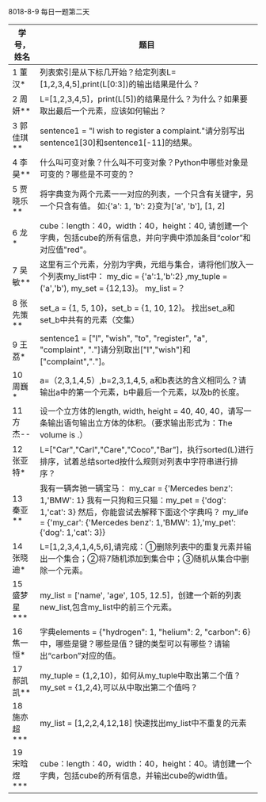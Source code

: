 8018-8-9 每日一题第二天

| 学号，姓名 | 题目 |
| ---------- | ---- |
| 1 董汉* | 列表索引是从下标几开始？给定列表L=[1,2,3,4,5],print(L[0:3])的输出结果是什么？ |
| 2 周妍**     | L=[1,2,3,4,5]，print(L[5])的结果是什么？为什么？如果要取出最后一个元素，应该如何输出？ |
| 3 郭佳琪**  | sentence1 = "I wish to register a complaint."请分别写出sentence1[30]和sentence1[-11]的结果。 |
| 4 李昊**  | 什么叫可变对象？什么叫不可变对象？Python中哪些对象是可变的？哪些是不可变的？ |
| 5 贾晓乐**  | 将字典变为两个元素一一对应的列表，一个只含有关键字，另一个只含有值。 如:{'a': 1, 'b': 2}变为['a', 'b'], [1, 2] |
| 6 龙*        | cube：length：40，width：40，height：40, 请创建一个字典，包括cube的所有信息，并向字典中添加条目“color”和对应值"red"。 |
| 7 吴敏**      | 这里有三个元素，分别为字典，元组与集合，请将他们放入一个列表my_list中： my_dic = {'a':1,'b':2} ,my_tuple = ('a','b'), my_set = {12,13}。 my_list =？ |
| 8 张先策**        | set_a = {1, 5, 10}，set_b = {1, 10, 12}。  找出set_a和set_b中共有的元素（交集） |
| 9 王荔*       | sentence1 = ["I", "wish", "to", "register", "a", "complaint", "."]请分别取出["I","wish"]和["complaint","."]。 |
| 10 周巍*       | a=（2,3,1,4,5）,b=2,3,1,4,5, a和b表达的含义相同么？请输出a中的第一个元素，b中最后一个元素，以及b的长度。 |
| 11 方杰--     | 设一个立方体的length, width, height = 40, 40, 40，请写一条输出语句输出立方体的体积。（要求输出形式为：The volume is  .） |
| 12 张亚特*    | L=["Car","Carl","Care","Coco","Bar"]，执行sorted(L)进行排序，试着总结sorted按什么规则对列表中字符串进行排序？ |
| 13 秦亚**    | 我有一辆奔驰一辆宝马： my_car = {'Mercedes benz': 1,'BMW': 1}   我有一只狗和三只猫：my_pet = {'dog': 1,'cat': 3}  然后，你能尝试去解释下面这个字典吗？ my_life = {'my_car': {'Mercedes benz': 1,'BMW': 1},'my_pet':{'dog': 1,'cat': 3}} |
| 14 张晓迪*  | L=[1,2,3,4,1,4,5,6],请完成：①删除列表中的重复元素并输出一个集合；②将7随机添加到集合中；③随机从集合中删除一个元素。 |
| 15 盛梦星*** | my_list = ['name', 'age', 105, 12.5]，创建一个新的列表 new_list,包含my_list中的前三个元素。 |
| 16 焦一恒* | 字典elements = {"hydrogen": 1, "helium": 2, "carbon": 6}中，哪些是键？哪些是值？键的类型可以有哪些？请输出“carbon”对应的值。 |
| 17 郝凯凯** | my_tuple = (1,2,10)，如何从my_tuple中取出第二个值？   my_set = {1,2,4},可以从中取出第二个值吗？ |
| 18 施亦超*** | my_list = [1,2,2,4,12,18]    快速找出my_list中不重复的元素 |
| 19 宋晗煜*** | cube：length：40，width：40，height：40。请创建一个字典，包括cube的所有信息，并输出cube的width值。 |
